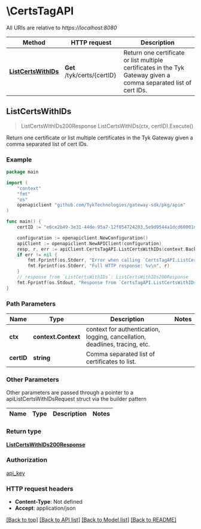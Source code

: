 # \CertsTagAPI

All URIs are relative to *https://localhost:8080*

Method | HTTP request | Description
------------- | ------------- | -------------
[**ListCertsWithIDs**](CertsTagAPI.md#ListCertsWithIDs) | **Get** /tyk/certs/{certID} | Return one certificate or list multiple certificates in the Tyk Gateway given a comma separated list of cert IDs.



## ListCertsWithIDs

> ListCertsWithIDs200Response ListCertsWithIDs(ctx, certID).Execute()

Return one certificate or list multiple certificates in the Tyk Gateway given a comma separated list of cert IDs.



### Example

```go
package main

import (
	"context"
	"fmt"
	"os"
	openapiclient "github.com/TykTechnologies/gateway-sdk/pkg/apim"
)

func main() {
	certID := "e6ce2b49-3e31-44de-95a7-12f054724283,5e9d9544a1dcd60001d0ed20a6ab77653d5da938f452bb8cc9b55b0630a6743dabd8dc92bfb025abb09ce035" // string | Comma separated list of certificates to list.

	configuration := openapiclient.NewConfiguration()
	apiClient := openapiclient.NewAPIClient(configuration)
	resp, r, err := apiClient.CertsTagAPI.ListCertsWithIDs(context.Background(), certID).Execute()
	if err != nil {
		fmt.Fprintf(os.Stderr, "Error when calling `CertsTagAPI.ListCertsWithIDs``: %v\n", err)
		fmt.Fprintf(os.Stderr, "Full HTTP response: %v\n", r)
	}
	// response from `ListCertsWithIDs`: ListCertsWithIDs200Response
	fmt.Fprintf(os.Stdout, "Response from `CertsTagAPI.ListCertsWithIDs`: %v\n", resp)
}
```

### Path Parameters


Name | Type | Description  | Notes
------------- | ------------- | ------------- | -------------
**ctx** | **context.Context** | context for authentication, logging, cancellation, deadlines, tracing, etc.
**certID** | **string** | Comma separated list of certificates to list. | 

### Other Parameters

Other parameters are passed through a pointer to a apiListCertsWithIDsRequest struct via the builder pattern


Name | Type | Description  | Notes
------------- | ------------- | ------------- | -------------


### Return type

[**ListCertsWithIDs200Response**](ListCertsWithIDs200Response.md)

### Authorization

[api_key](../README.md#api_key)

### HTTP request headers

- **Content-Type**: Not defined
- **Accept**: application/json

[[Back to top]](#) [[Back to API list]](../README.md#documentation-for-api-endpoints)
[[Back to Model list]](../README.md#documentation-for-models)
[[Back to README]](../README.md)

